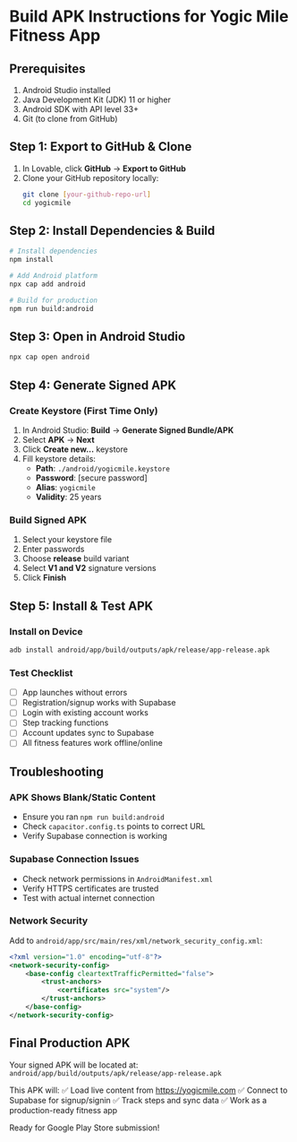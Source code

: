# Build APK Instructions for Yogic Mile Fitness App

## Prerequisites
1. Android Studio installed
2. Java Development Kit (JDK) 11 or higher  
3. Android SDK with API level 33+
4. Git (to clone from GitHub)

## Step 1: Export to GitHub & Clone
1. In Lovable, click **GitHub** → **Export to GitHub** 
2. Clone your GitHub repository locally:
   ```bash
   git clone [your-github-repo-url]
   cd yogicmile
   ```

## Step 2: Install Dependencies & Build
```bash
# Install dependencies
npm install

# Add Android platform
npx cap add android

# Build for production
npm run build:android
```

## Step 3: Open in Android Studio
```bash
npx cap open android
```

## Step 4: Generate Signed APK

### Create Keystore (First Time Only)
1. In Android Studio: **Build** → **Generate Signed Bundle/APK**
2. Select **APK** → **Next**
3. Click **Create new...** keystore
4. Fill keystore details:
   - **Path**: `./android/yogicmile.keystore`
   - **Password**: [secure password]
   - **Alias**: `yogicmile`
   - **Validity**: 25 years

### Build Signed APK
1. Select your keystore file
2. Enter passwords
3. Choose **release** build variant
4. Select **V1 and V2** signature versions
5. Click **Finish**

## Step 5: Install & Test APK

### Install on Device
```bash
adb install android/app/build/outputs/apk/release/app-release.apk
```

### Test Checklist
- [ ] App launches without errors
- [ ] Registration/signup works with Supabase
- [ ] Login with existing account works
- [ ] Step tracking functions
- [ ] Account updates sync to Supabase
- [ ] All fitness features work offline/online

## Troubleshooting

### APK Shows Blank/Static Content
- Ensure you ran `npm run build:android` 
- Check `capacitor.config.ts` points to correct URL
- Verify Supabase connection is working

### Supabase Connection Issues  
- Check network permissions in `AndroidManifest.xml`
- Verify HTTPS certificates are trusted
- Test with actual internet connection

### Network Security
Add to `android/app/src/main/res/xml/network_security_config.xml`:
```xml
<?xml version="1.0" encoding="utf-8"?>
<network-security-config>
    <base-config cleartextTrafficPermitted="false">
        <trust-anchors>
            <certificates src="system"/>
        </trust-anchors>
    </base-config>
</network-security-config>
```

## Final Production APK

Your signed APK will be located at:
`android/app/build/outputs/apk/release/app-release.apk`

This APK will:
✅ Load live content from https://yogicmile.com
✅ Connect to Supabase for signup/signin
✅ Track steps and sync data
✅ Work as a production-ready fitness app

Ready for Google Play Store submission!